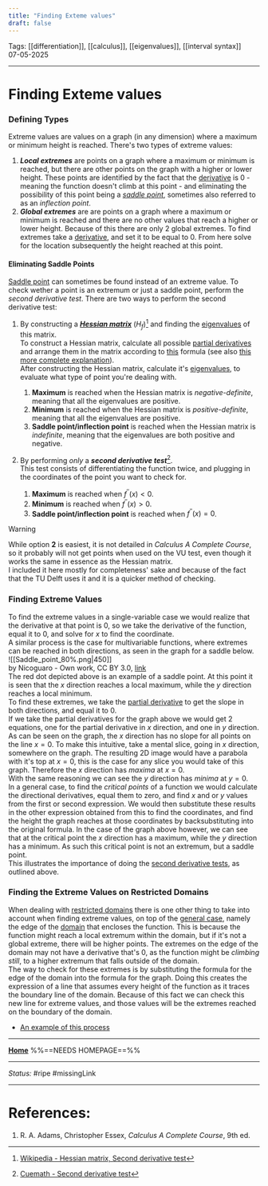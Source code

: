 ```yaml
---
title: "Finding Exteme values"
draft: false
---
```

Tags: [[differentiation]], [[calculus]], [[eigenvalues]], [[interval syntax]]   <br>07-05-2025

---
# Finding Exteme values
### Defining Types
Extreme values are values on a graph (in any dimension) where a maximum or minimum height is reached. There's two types of extreme values:
1. ___Local extremes___ are points on a graph where a maximum or minimum is reached, but there are other points on the graph with a higher or lower height. These points are identified by the fact that the [derivative](Differentiation%20and%20Techniques) is 0 - meaning the function doesn't climb at this point - and eliminating the possibility of this point being a _[saddle point](saddle%20points)_, sometimes also referred to as an _inflection point_.
2. ___Global extremes___ are are points on a graph where a maximum or minimum is reached and there are no other values that reach a higher or lower height. Because of this there are only 2 global extremes.
To find extremes take a [derivative](Differentiation%20and%20Techniques), and set it to be equal to 0. From here solve for the location subsequently the height reached at this point.
#### Eliminating Saddle Points
[Saddle point](saddle%20points) can sometimes be found instead of an extreme value. To check wether a point is an extremum or just a saddle point, perform the _second derivative test_. There are two ways to perform the second derivative test:
1. By constructing a ___[Hessian matrix](Hessian%20Matrix)___ ($H_f$)[^wikiSDT] and finding the [eigenvalues](Eigenvectors%20and%20Eigenvalues) of this matrix. <br>To construct a Hessian matrix, calculate all possible [partial derivatives](Partial%20Differentiation) and arrange them in the matrix according to [this](hessian%20matrix%20general%20solution.md) formula (see also [this more complete explanation](Hessian%20Matrix)). <br>After constructing the Hessian matrix, calculate it's [eigenvalues](Eigenvectors%20and%20Eigenvalues), to evaluate what type of point you're dealing with.
	1. __Maximum__ is reached when the Hessian matrix is _negative-definite_, meaning that all the eigenvalues are positive.
	2. __Minimum__ is reached when the Hessian matrix is _positive-definite_, meaning that all the eigenvalues are positive.
	3. __Saddle point/inflection point__ is reached when the Hessian matrix is _indefinite_, meaning that the eigenvalues are both positive and negative.
 
2. By performing _only_ a ___second derivative test___[^cueSDT]. <br>This test consists of differentiating the function twice, and plugging in the coordinates of the point you want to check for.
	1. __Maximum__ is reached when  $f^{\prime\prime} (x) < 0$.
	2. __Minimum__ is reached when  $f^{\prime\prime} (x) > 0$.
	3. __Saddle point/inflection point__ is reached when $f^{\prime\prime} (x) = 0$.

> [!warning]
> While option __2__ is easiest, it is not detailed in _Calculus A Complete Course_, so it probably will not get points when used on the VU test, even though it works the same in essence as the Hessian matrix. <br>I included it here mostly for completeness' sake and because of the fact that the TU Delft uses it and it is a quicker method of checking.

### Finding Extreme Values
To find the extreme values in a single-variable case we would realize that the derivative at that point is 0, so we take the derivative of the function, equal it to 0, and solve for $x$ to find the coordinate. <br>A similar process is the case for multivariable functions, where extremes can be reached in both directions, as seen in the graph for a saddle below. <br>![[Saddle_point_80%.png|450]]<br>by Nicoguaro - Own work, CC BY 3.0, [link](https://commons.wikimedia.org/w/index.php?curid=20570051)<br>
The red dot depicted above is an example of a saddle point. At this point it is seen that the $x$ direction reaches a local maximum, while the $y$ direction reaches a local minimum. <br>To find these extremes, we take the [partial derivative](Partial%20Differentiation) to get the slope in both directions, and equal it to 0. <br>If we take the partial derivatives for the graph above we would get 2 equations, one for the partial derivative in $x$ direction, and one in $y$ direction. As can be seen on the graph, the $x$ direction has no slope for all points on the line $x=0$. To make this intuitive, take a mental slice, going in $x$ direction, somewhere on the graph. The resulting 2D image  would have a parabola with it's top at $x=0$, this is the case for any slice you would take of this graph. Therefore the $x$ direction has _maxima_ at $x = 0$. <br>With the same reasoning we can see the $y$ direction has _minima_ at $y=0$. <br>In a general case, to find the _critical points_ of a function we would calculate the directional derivatives, equal them to zero, and find $x$ and or $y$ values from the first or second expression. We would then substitute these results in the other expression obtained from this to find the coordinates, and find the height the graph reaches at those coordinates by backsubstituting into the original formula. In the case of the graph above however, we can see that at the critical point the $x$ direction has a maximum, while the $y$ direction has a minimum. As such this critical point is not an extremum, but a saddle point. <br>This illustrates the importance of doing the [second derivative tests](#eliminating%20saddle%20points), as outlined above.




### Finding the Extreme Values on Restricted Domains
When dealing with [restricted domains](Intervals;%20Domain%20and%20Range) there is one other thing to take into account when finding extreme values, on top of the [general case](finding%20extreme%20values), namely the edge of the [domain](Intervals;%20Domain%20and%20Range) that encloses the function. This is because the function might reach a local extremum within the domain, but if it's not a global extreme, there will be higher points. The extremes on the edge of the domain may not have a derivative that's 0, as the function might be _climbing still_, to a higher extremum that falls outside of the domain. <br>The way to check for these extremes is by substituting the formula for the edge of the domain into the formula for the graph. Doing this creates the expression of a line that assumes every height of the function as it traces the boundary line of the domain.  Because of this fact we can check this new line for extreme values, and those values will be the extremes reached on the boundary of the domain. 
- [An example of this process](example%20boundary%20extremum.md)







---
__[Home](Example.md)__ %%==NEEDS HOMEPAGE==%%

---
_Status:_ #ripe #missingLink 

---
# References:
[^wikiSDT]: [Wikipedia - Hessian matrix, Second derivative test](https://en.wikipedia.org/wiki/Hessian_matrix#Second-derivative_test)
[^cueSDT]: [Cuemath - Second derivative test](https://www.cuemath.com/calculus/second-derivative-test/)
1. R. A. Adams, Christopher Essex, _Calculus A Complete Course_, 9th ed.